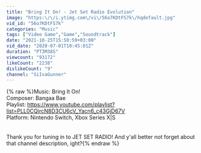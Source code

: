```yaml
---
title: "Bring It On! - Jet Set Radio Evolution"
image: "https:\/\/i.ytimg.com\/vi\/56o7KDtFS7k\/hqdefault.jpg"
vid_id: "56o7KDtFS7k"
categories: "Music"
tags: ["Video Game","Game","Soundtrack"]
date: "2021-10-25T15:50:59+03:00"
vid_date: "2020-07-01T10:45:01Z"
duration: "PT3M38S"
viewcount: "93172"
likeCount: "2238"
dislikeCount: "9"
channel: "SiIvaGunner"
---
```

{% raw %}Music: Bring It On!<br />Composer: Bangaa Bae<br />Playlist: <a rel="nofollow" target="blank" href="https://www.youtube.com/playlist?list=PLL0CQjrcN8D3CU6cV_Yacn6_c43GjD67V">https://www.youtube.com/playlist?list=PLL0CQjrcN8D3CU6cV_Yacn6_c43GjD67V</a><br />Platform: Nintendo Switch, Xbox Series X|S<br /><br /><br />Thank you for tuning in to JET SET RADIO! And y'all better not forget about that channel description, ight?{% endraw %}
